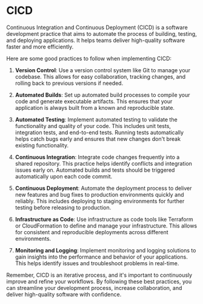 # CICD

Continuous Integration and Continuous Deployment (CICD) is a software development practice that aims to automate the process of building, testing, and deploying applications. It helps teams deliver high-quality software faster and more efficiently.

Here are some good practices to follow when implementing CICD:

1. **Version Control**: Use a version control system like Git to manage your codebase. This allows for easy collaboration, tracking changes, and rolling back to previous versions if needed.

2. **Automated Builds**: Set up automated build processes to compile your code and generate executable artifacts. This ensures that your application is always built from a known and reproducible state.

3. **Automated Testing**: Implement automated testing to validate the functionality and quality of your code. This includes unit tests, integration tests, and end-to-end tests. Running tests automatically helps catch bugs early and ensures that new changes don't break existing functionality.

4. **Continuous Integration**: Integrate code changes frequently into a shared repository. This practice helps identify conflicts and integration issues early on. Automated builds and tests should be triggered automatically upon each code commit.

5. **Continuous Deployment**: Automate the deployment process to deliver new features and bug fixes to production environments quickly and reliably. This includes deploying to staging environments for further testing before releasing to production.

6. **Infrastructure as Code**: Use infrastructure as code tools like Terraform or CloudFormation to define and manage your infrastructure. This allows for consistent and reproducible deployments across different environments.

7. **Monitoring and Logging**: Implement monitoring and logging solutions to gain insights into the performance and behavior of your applications. This helps identify issues and troubleshoot problems in real-time.

Remember, CICD is an iterative process, and it's important to continuously improve and refine your workflows. By following these best practices, you can streamline your development process, increase collaboration, and deliver high-quality software with confidence.
